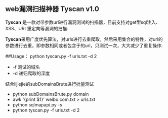 ## web漏洞扫描神器 Tyscan v1.0

**Tyscan** 是一款对带参数url进行漏洞测试的扫描器，目前支持对get型sql注入、XSS、URL重定向等漏洞的扫描.

**Tyscan**采用广度优先算法，对urls进行去重爬取，然后采用集合的特性，对url的参数进行去重，即参数相同或者包含于的url，只测试一次，大大减少了重复操作.


##Usage：
python tyscan.py -f urls.txt -d 2

* -f 测试的域名
* -d 递归爬取的深度

结合lijiejie的subDomainsBrute进行批量测试

* python subDomainsBrute.py domain
* awk '{print $1}' weibo.com.txt > urls.txt 
* python sqlmapapi.py -s
* python tyscan.py -f urls.txt -d 2




